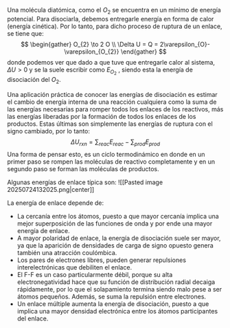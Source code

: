 Una molécula diatómica, como el $O_2$ se encuentra en un mínimo de energía potencial. Para disociarla, debemos entregarle energía en forma de calor (energía cinética). Por lo tanto, para dicho proceso de ruptura de un enlace, se tiene que:
$$
\begin{gather}
O_{2} \to 2 O \\
\Delta U = Q = 2\varepsilon_{O}-\varepsilon_{O_{2}}
\end{gather}
$$
donde podemos ver que dado a que tuve que entregarle calor al sistema, $\Delta{U}>0$ y se la suele escribir como $E_{O_2}$ , siendo esta la energía de disociación del $O_2$. 

Una aplicación práctica de conocer las energías de disociación es estimar el cambio de energía interna de una reacción cualquiera como la suma de las energías necesarias para romper todos los enlaces de los reactivos, más las energías liberadas por la formación de todos los enlaces de los productos. Estas últimas son simplemente las energías de ruptura con el signo cambiado, por lo tanto:
$$
\Delta U_{rxn} = \sum_{reac} E_{reac} - \sum_{prod} E_{prod}
$$
Una forma de pensar esto, es un ciclo termodinámico en donde en un primer paso se rompen las moléculas de reactivo completamente y en un segundo paso se forman las moléculas de productos.

Algunas energías de enlace típica son:
![[Pasted image 20250724132025.png|center]]

La energía de enlace depende de:
- La cercanía entre los átomos, puesto a que mayor cercanía implica una mejor superposición de las funciones de onda y por ende una mayor energía de enlace.
- A mayor polaridad de enlace, la energía de disociación suele ser mayor, ya que la aparición de densidades de carga de signo opuesto genera también una atracción coulómbica.  
- Los pares de electrones libres, pueden generar repulsiones interelectrónicas que debiliten el enlace. 
- El F-F es un caso particularmente débil, porque su alta electronegatividad hace que su función de distribución radial decaiga rápidamente, por lo que el solapamiento termina siendo malo pese a ser átomos pequeños. Además, se suma la repulsión entre electrones. 
- Un enlace múltiple aumenta la energía de disociación, puesto a que implica una mayor densidad electrónica entre los átomos participantes del enlace. 